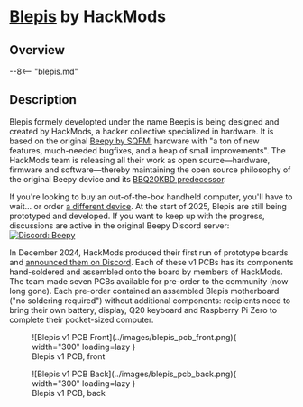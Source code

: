 # [Blepis](blepis.md) by HackMods

## Overview

--8<-- "blepis.md"

## Description

Blepis formely developted under the name Beepis is being designed and created by HackMods, a hacker collective specialized in hardware. It is based on the original [Beepy by SQFMI](../inactive-projects/beepy.md) hardware with "a ton of new features, much-needed bugfixes, and a heap of small improvements". The HackMods team is releasing all their work as open source—hardware, firmware and software—thereby maintaining the open source philosophy of the original Beepy device and its [BBQ20KBD predecessor](../inactive-projects/bbq20kbd.md).

If you're looking to buy an out-of-the-box handheld computer, you'll have to wait... or order [a different device](index.md). At the start of 2025, Blepis are still being prototyped and developed. If you want to keep up with the progress, discussions are active in the original Beepy Discord server: [![Discord: Beepy](https://img.shields.io/badge/Discord-Beepy-null?logo=discord&logoColor=FFFFFF&labelColor=5865F2&color=555555)](https://discord.gg/QERrSferdF)

In December 2024, HackMods produced their first run of prototype boards and [announced them on Discord](https://discord.com/channels/1108020055318462606/1108020058619400194/1316539999289610331). Each of these v1 PCBs has its components hand-soldered and assembled onto the board by members of HackMods. The team made seven PCBs available for pre-order to the community (now long gone). Each pre-order contained an assembled Blepis motherboard ("no soldering required") without additional components: recipients need to bring their own battery, display, Q20 keyboard and Raspberry Pi Zero to complete their pocket-sized computer.

<div class="grid" markdown>

  <figure markdown="span">
    ![Blepis v1 PCB Front](../images/blepis_pcb_front.png){ width="300" loading=lazy }
    <figcaption>Blepis v1 PCB, front</figcaption>
  </figure>

  <figure markdown="span">
    ![Blepis v1 PCB Back](../images/blepis_pcb_back.png){ width="300" loading=lazy }
    <figcaption>Blepis v1 PCB, back</figcaption>
  </figure>

</div>
